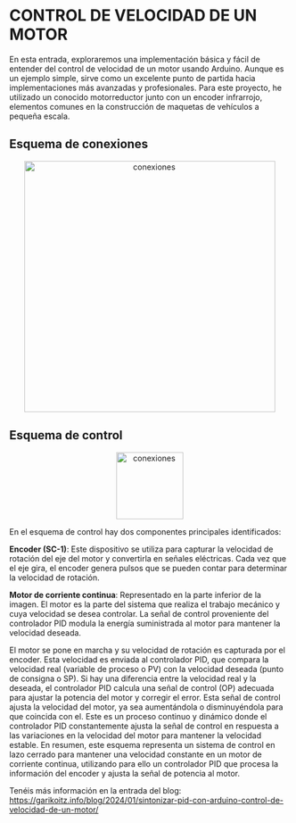 # CONTROL DE VELOCIDAD DE UN MOTOR

En esta entrada, exploraremos una implementación básica y fácil de entender del control de velocidad de un motor usando Arduino. Aunque es un ejemplo simple, sirve como un excelente punto de partida hacia implementaciones más avanzadas y profesionales. Para este proyecto, he utilizado un conocido motorreductor junto con un encoder infrarrojo, elementos comunes en la construcción de maquetas de vehículos a pequeña escala.

<h2>Esquema de conexiones</h2>
<p align="center">
  <img src="https://garikoitz.info/blog/wp-content/uploads/2024/01/Motor_encoder_v1_bb-1024x803.png" width="450" alt="conexiones">
</p>

<h2>Esquema de control</h2>
<p align="center">
  <img src="https://garikoitz.info/blog/wp-content/uploads/2024/01/Esquema_control_motorcc.png" width="120" alt="conexiones">
</p>

En el esquema de control hay dos componentes principales identificados:

<b>Encoder (SC-1)</b>: Este dispositivo se utiliza para capturar la velocidad de rotación del eje del motor y convertirla en señales eléctricas. Cada vez que el eje gira, el encoder genera pulsos que se pueden contar para determinar la velocidad de rotación.

<b>Motor de corriente continua</b>: Representado en la parte inferior de la imagen. El motor es la parte del sistema que realiza el trabajo mecánico y cuya velocidad se desea controlar. La señal de control proveniente del controlador PID modula la energía suministrada al motor para mantener la velocidad deseada.

El motor se pone en marcha y su velocidad de rotación es capturada por el encoder. Esta velocidad es enviada al controlador PID, que compara la velocidad real (variable de proceso o PV) con la velocidad deseada (punto de consigna o SP). Si hay una diferencia entre la velocidad real y la deseada, el controlador PID calcula una señal de control (OP) adecuada para ajustar la potencia del motor y corregir el error. Esta señal de control ajusta la velocidad del motor, ya sea aumentándola o disminuyéndola para que coincida con el. Este es un proceso continuo y dinámico donde el controlador PID constantemente ajusta la señal de control en respuesta a las variaciones en la velocidad del motor para mantener la velocidad estable. En resumen, este esquema representa un sistema de control en lazo cerrado para mantener una velocidad constante en un motor de corriente continua, utilizando para ello un controlador PID que procesa la información del encoder y ajusta la señal de potencia al motor.

Tenéis más información en la entrada del blog: https://garikoitz.info/blog/2024/01/sintonizar-pid-con-arduino-control-de-velocidad-de-un-motor/
